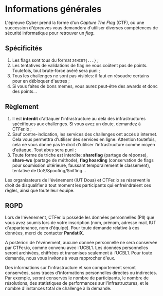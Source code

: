 # Informations générales

L'épreuve Cyber prend la forme d'un _Capture The Flag_ (CTF), où une succession d'épreuves vous demandera d'utiliser diverses compétences de sécurité informatique pour retrouver un _flag_.

## Spécificités

1. Les flags sont tous du format `24HIUT{...}` ;
2. Les tentatives de validations de flag ne vous coûtent pas de points. Toutefois, tout brute-force avéré sera puni ;
3. Tous les challenges ne sont pas visibles: il faut en résoudre certains pour en débloquer d'autres ;
4. Si vous faites de bons memes, vous aurez peut-être des awards et donc des points...

## Règlement

1. Il est **interdit** d'attaquer l'infrastructure au delà des infrastructures spécifiques aux challenges. Si vous avez un doute, demandez à CTFer.io ;
2. Sauf contre-indication, les services des challenges ont accès à internet. Cela vous permettra d'utiliser des services en ligne. Attention toutefois, cela ne vous donne pas le droit d'utiliser l'infrastructure comme moyen d'attaque. Tout abus sera puni ;
3. Toute forme de triche est interdite: **shareflag** (partage de réponse), **share-wu** (partage de méthode), **flag hoarding** (conservation de flags pour soumission ultérieure, faussant temporairement le classement), tentative de DoS/Spoofing/Sniffing...

Les organisateurs de l'événement (IUT Doua) et CTFer.io se réservent le droit de disqualifier à tout moment les participants qui enfreindraient ces règles, ainsi que toute leur équipe.

## RGPD

Lors de l'événement, CTFer.io possède les données personnelles (PII) que vous avez soumis lors de votre inscription (nom, prénom, adresse mail, IUT d'appartenance, nom d'équipe). Pour toute demande relative à ces données, merci de contacter **PandatiX**.

A posteriori de l'événement, aucune donnée personnelle ne sera conservée par CTFer.io, comme convenu avec l'UCBL1.
Les données personnelles seront archivées, chiffrées et transmises seulement à l'UCBL1.
Pour toute demande, nous vous invitons à vous rapprocher d'eux.

Des informations sur l'infrastructure et son comportement seront conservées, sans traces d'informations personnelles directes ou indirectes.
Par exemple, seront conservés le nombre de participants, le nombre de résolutions, des statistiques de performances sur l'infrastructures, et le nombre d'instances total de challenge à la demande.

